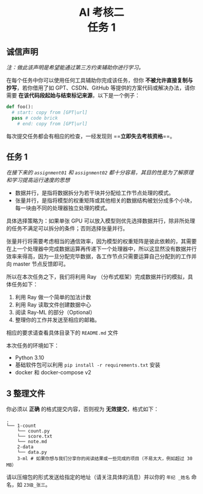 <center><h1>AI 考核二<br/>任务 1</h1></center>

## 诚信声明

_注：做此该声明是希望能通过第三方约束辅助你进行学习。_

在每个任务中你可以使用任何工具辅助你完成该任务，但你 **不被允许直接复制与抄写**，若你借用了如 GPT、CSDN、GitHub 等提供的方案代码或解决办法，请你需要 **在该代码段起始与结束标记来源**，以下是一个例子：

```python
def foo():
  # start: copy from [GPT|url]
  pass # code brick
	# end: copy from [GPT|url]
```

每次提交任务都会有相应的检查，一经发现则 ==**立即失去考核资格**==。

## 任务 1

_在接下来的 `assignment01` 和 `assignment02` 都十分容易，其目的性是为了解原理和学习提高运行速度的思想_

- 数据并行，是指将数据拆分为若干块并分配给工作节点处理的模式。
- 张量并行，是指将模型的权重矩阵或其他相关的数据结构被划分成多个小块，每一块由不同的处理器独立处理的模式。

具体选择策略为：如果单张 GPU 可以放入模型则优先选择数据并行，除非所处理的任务不满足可以拆分的条件；否则选择张量并行。

张量并行将需要考虑相当的通信效率，因为模型的权重矩阵是彼此依赖的，其需要在上一个处理器中完成数据运算再传递下一个处理器中，所以这显然没有数据并行效率来得高，因为一旦分配完毕数据，各工作节点只需要运算自己分配到的工作并向 master 节点反馈即可。

所以在本次任务之下，我们将利用 Ray （分布式框架）完成数据并行的模拟，具体任务如下：

1. 利用 Ray 做一个简单的加法计数
2. 利用 Ray 读取文件创建数据中心
3. 阅读 Ray-ML 的部分（Optional）
4. 整理你的工作并发送至相应的邮箱。

相应的要求请查看具体目录下的 `README.md` 文件

本次任务的环境如下：

- Python 3.10
- 基础软件包可以利用 `pip install -r requirements.txt` 安装
- docker 和 docker-compose v2

## 3 整理文件

你必须以 **正确** 的格式提交内容，否则视为 **无效提交**，格式如下：

```text
.
└── 1-count
    └── count.py
    └── score.txt
    └── note.md
    2-data
    └── data.py
    3-ml # 如果你想与我们分享你的阅读结果或一些完成的项目（不易太大，例如超过 30 MB）
```

请以压缩包的形式发送给指定的地址（请关注具体的消息）并以你的 `年纪 _姓名` 命名，如 `23级_张三`。
